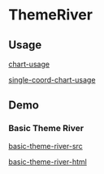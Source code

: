 # ThemeRiver

## Usage

[chart-usage](chart-usage.md ':include')

[single-coord-chart-usage](single-coord-chart-usage.md ':include')

## Demo

### Basic Theme River

[basic-theme-river-src](../_media/theme-river/basic-theme-river-src.md ':include')

[basic-theme-river-html](../_media/theme-river/basic-theme-river.html ':include :type=iframe')
